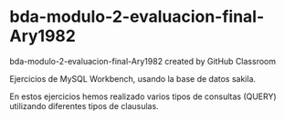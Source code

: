 # bda-modulo-2-evaluacion-final-Ary1982
bda-modulo-2-evaluacion-final-Ary1982 created by GitHub Classroom

Ejercicios de MySQL Workbench, usando la base de datos sakila.

En estos ejercicios hemos realizado varios tipos de consultas (QUERY) utilizando diferentes tipos de clausulas.


